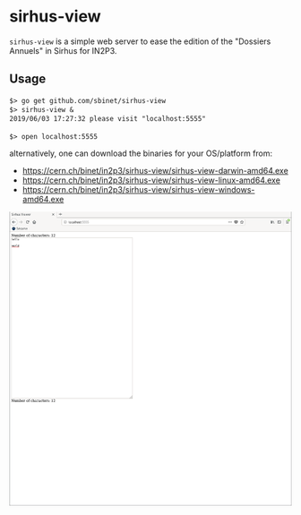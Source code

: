 # sirhus-view

`sirhus-view` is a simple web server to ease the edition of the "Dossiers Annuels" in Sirhus for IN2P3.

## Usage

```
$> go get github.com/sbinet/sirhus-view
$> sirhus-view &
2019/06/03 17:27:32 please visit "localhost:5555"

$> open localhost:5555
```

alternatively, one can download the binaries for your OS/platform from:

- https://cern.ch/binet/in2p3/sirhus-view/sirhus-view-darwin-amd64.exe
- https://cern.ch/binet/in2p3/sirhus-view/sirhus-view-linux-amd64.exe
- https://cern.ch/binet/in2p3/sirhus-view/sirhus-view-windows-amd64.exe


![img](https://github.com/sbinet/sirhus-view/raw/master/sirhus-view.png)
